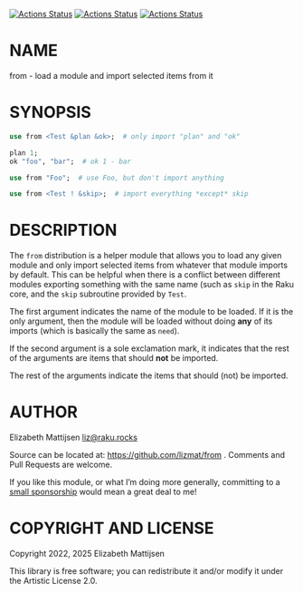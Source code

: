 [![Actions Status](https://github.com/lizmat/from/actions/workflows/linux.yml/badge.svg)](https://github.com/lizmat/from/actions) [![Actions Status](https://github.com/lizmat/from/actions/workflows/macos.yml/badge.svg)](https://github.com/lizmat/from/actions) [![Actions Status](https://github.com/lizmat/from/actions/workflows/windows.yml/badge.svg)](https://github.com/lizmat/from/actions)

NAME
====

from - load a module and import selected items from it

SYNOPSIS
========

```raku
use from <Test &plan &ok>;  # only import "plan" and "ok"

plan 1;
ok "foo", "bar";  # ok 1 - bar

use from "Foo";  # use Foo, but don't import anything

use from <Test ! &skip>;  # import everything *except* skip
```

DESCRIPTION
===========

The `from` distribution is a helper module that allows you to load any given module and only import selected items from whatever that module imports by default. This can be helpful when there is a conflict between different modules exporting something with the same name (such as `skip` in the Raku core, and the `skip` subroutine provided by `Test`.

The first argument indicates the name of the module to be loaded. If it is the only argument, then the module will be loaded without doing **any** of its imports (which is basically the same as `need`).

If the second argument is a sole exclamation mark, it indicates that the rest of the arguments are items that should **not** be imported.

The rest of the arguments indicate the items that should (not) be imported.

AUTHOR
======

Elizabeth Mattijsen <liz@raku.rocks>

Source can be located at: https://github.com/lizmat/from . Comments and Pull Requests are welcome.

If you like this module, or what I’m doing more generally, committing to a [small sponsorship](https://github.com/sponsors/lizmat/) would mean a great deal to me!

COPYRIGHT AND LICENSE
=====================

Copyright 2022, 2025 Elizabeth Mattijsen

This library is free software; you can redistribute it and/or modify it under the Artistic License 2.0.

